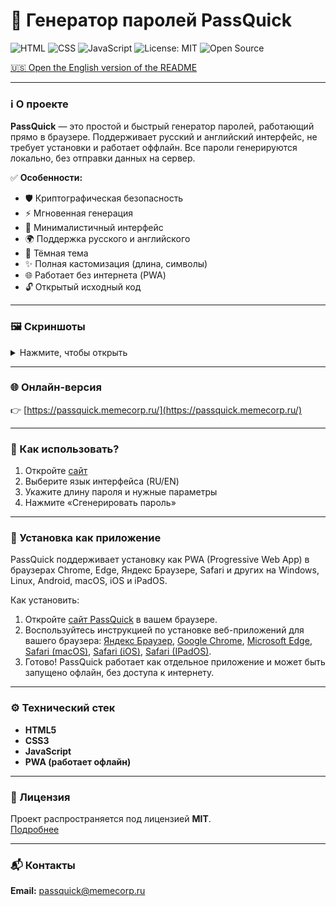 # 🔐 Генератор паролей PassQuick

![HTML](https://img.shields.io/badge/HTML-orange?style=for-the-badge&logo=html5)
![CSS](https://img.shields.io/badge/CSS-blue?style=for-the-badge&logo=css3)
![JavaScript](https://img.shields.io/badge/JavaScript-yellow?style=for-the-badge&logo=javascript)
![License: MIT](https://img.shields.io/badge/License-MIT-green?style=for-the-badge)
![Open Source](https://img.shields.io/badge/Open%20Source-Yes-brightgreen?style=for-the-badge)

[🇺🇸 Open the English version of the README](https://github.com/PassQuick/passquick-pw-gen-site/blob/main/README.md)

---

### ℹ️ О проекте
**PassQuick** — это простой и быстрый генератор паролей, работающий прямо в браузере. Поддерживает русский и английский интерфейс, не требует установки и работает оффлайн. Все пароли генерируются локально, без отправки данных на сервер.

✅ **Особенности:**
- 🛡️ Криптографическая безопасность
- ⚡ Мгновенная генерация
- 🎯 Минималистичный интерфейс
- 🌍 Поддержка русского и английского
- 🖤 Тёмная тема
- ✨ Полная кастомизация (длина, символы)
- 🌐 Работает без интернета (PWA)
- 🔓 Открытый исходный код

---

### 🖼 Скриншоты

<details>
  <summary>Нажмите, чтобы открыть</summary>
  
  ![Главная страница](gh-assets/screenshot1-ru.png)
  ![Генератор паролей](gh-assets/screenshot2-ru.png)
  ![Генератор паролей](gh-assets/screenshot3-ru.png)
  ![Генератор паролей](gh-assets/screenshot4-ru.png)
  ![О проекте](gh-assets/screenshot5-ru.png)

</details>

---

### 🌐 Онлайн-версия
👉 [https://passquick.memecorp.ru/](https://passquick.memecorp.ru/)

---

### 🔎 Как использовать?
1. Откройте [сайт](https://passquick.memecorp.ru/)
2. Выберите язык интерфейса (RU/EN)
3. Укажите длину пароля и нужные параметры
4. Нажмите «Сгенерировать пароль»

---

### 📲 Установка как приложение
PassQuick поддерживает установку как PWA (Progressive Web App) в браузерах Chrome, Edge, Яндекс Браузере, Safari и других на Windows, Linux, Android, macOS, iOS и iPadOS.

Как установить:
1. Откройте [сайт PassQuick](https://passquick.memecorp.ru/) в вашем браузере.
2. Воспользуйтесь инструкцией по установке веб-приложений для вашего браузера: [Яндекс Браузер](https://browser.yandex.ru/help/ru/personalization/web-app.html), [Google Chrome](https://support.google.com/chrome/answer/9658361), [Microsoft Edge](https://learn.microsoft.com/ru-ru/microsoft-edge/progressive-web-apps/ux), [Safari (macOS)](https://support.apple.com/ru-ru/104996), [Safari (iOS)](https://support.apple.com/ru-ru/guide/iphone/iph42ab2f3a7/ios), [Safari (IPadOS)](https://support.apple.com/ru-ru/guide/ipad/ipadc602b75b/ipados).
4. Готово! PassQuick работает как отдельное приложение и может быть запущено офлайн, без доступа к интернету.

---

### ⚙️ Технический стек
- **HTML5**
- **CSS3**
- **JavaScript**
- **PWA (работает офлайн)**

---

### 📄 Лицензия
Проект распространяется под лицензией **MIT**.  
[Подробнее](https://github.com/PassQuick/passquick-pw-gen-site/blob/main/LICENSE)

---

### 📬 Контакты
**Email:** passquick@memecorp.ru
